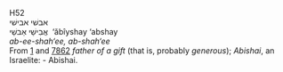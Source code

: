 <body>
  <p>H52<br>  אבשׁי    אבישׁי  <br> אֲבִישַׁי  אַבשַׁי  ‎  ‘ăbı̂yshay  ‘abshay  <br><i>ab-ee-shah‘ee,</i> <i>ab-shah‘ee </i><br>From <a href="h0001.htm">1</a> and <a href="h7862.htm">7862</a>  <i>father</i> <i>of</i> <i>a</i> <i>gift</i> (that is, probably <i>generous</i>); <i>Abishai</i>, an Israelite: - Abishai.<br></p>
 </body>